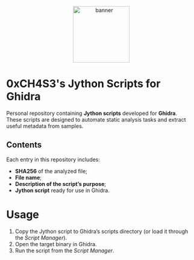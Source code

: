 <div align="center">
  <img src="https://github.com/user-attachments/assets/d56cd407-f52e-4c4d-9d5f-15b8bbee351f" alt="banner" width="150" height="150" />
</div>

# 0xCH4S3's Jython Scripts for Ghidra

Personal repository containing **Jython scripts** developed for **Ghidra**.  
These scripts are designed to automate static analysis tasks and extract useful metadata from samples.

## Contents
Each entry in this repository includes:

- **SHA256** of the analyzed file;  
- **File name**;  
- **Description of the script’s purpose**;  
- **Jython script** ready for use in Ghidra.

# Usage
1. Copy the Jython script to Ghidra’s scripts directory (or load it through the _Script Manager_).  
2. Open the target binary in Ghidra.
3. Run the script from the _Script Manager_.
